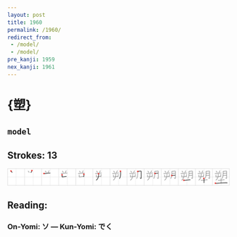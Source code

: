 ```yaml
---
layout: post
title: 1960
permalink: /1960/
redirect_from:
 - /model/
 - /model/
pre_kanji: 1959
nex_kanji: 1961
---
```


# {塑}

## `model`

## Strokes: 13

<div class="stroke"><img src="../images/E5A191.png" /></div>

## Reading:

### On-Yomi: ソ &mdash; Kun-Yomi: でく
